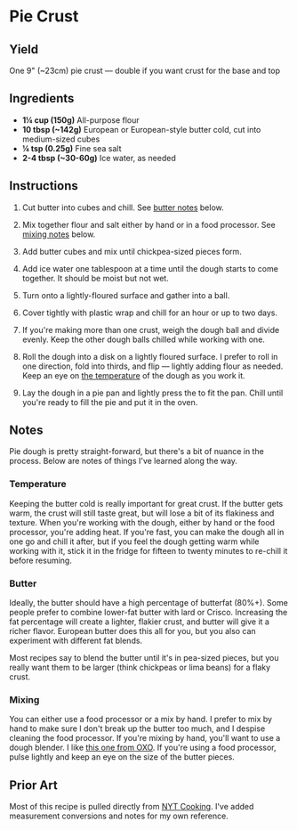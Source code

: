 # Pie Crust

## Yield

One 9" (~23cm) pie crust — double if you want crust for the base and top

## Ingredients

- **1¼ cup (150g)** All-purpose flour
- **10 tbsp (~142g)** European or European-style butter cold, cut into medium-sized cubes
- **¼ tsp (0.25g)** Fine sea salt
- **2-4 tbsp (~30-60g)** Ice water, as needed

## Instructions

  1. Cut butter into cubes and chill. See [butter notes](#butter) below.
  
  2. Mix together flour and salt either by hand or in a food processor. See [mixing notes](#mixing) below.
  3. Add butter cubes and mix until chickpea-sized pieces form. 
  4. Add ice water one tablespoon at a time until the dough starts to come together. It should be moist but not wet.
  5. Turn onto a lightly-floured surface and gather into a ball.
  6. Cover tightly with plastic wrap and chill for an hour or up to two days.
  7. If you're making more than one crust, weigh the dough ball and divide evenly. Keep the other dough balls chilled while working with one.
  8. Roll the dough into a disk on a lightly floured surface. I prefer to roll in one direction, fold into thirds, and flip — lightly adding flour as needed. Keep an eye on [the temperature](#temperature) of the dough as you work it.
  9. Lay the dough in a pie pan and lightly press the to fit the pan. Chill until you're ready to fill the pie and put it in the oven.

## Notes

Pie dough is pretty straight-forward, but there's a bit of nuance in the process. Below are notes of things I've learned along the way.

### Temperature

Keeping the butter cold is really important for great crust. If the butter gets warm, the crust will still taste great, but will lose a bit of its flakiness and texture. When you're working with the dough, either by hand or the food processor, you're adding heat. If you're fast, you can make the dough all in one go and chill it after, but if you feel the dough getting warm while working with it, stick it in the fridge for fifteen to twenty minutes to re-chill it before resuming.

### Butter

Ideally, the butter should have a high percentage of butterfat (80%+). Some people prefer to combine lower-fat butter with lard or Crisco. Increasing the fat percentage will create a lighter, flakier crust, and butter will give it a richer flavor. European butter does this all for you, but you also can experiment with different fat blends.

Most recipes say to blend the butter until it's in pea-sized pieces, but you really want them to be larger (think chickpeas or lima beans) for a flaky crust.

### Mixing

You can either use a food processor or a mix by hand. I prefer to mix by hand to make sure I don't break up the butter too much, and I despise cleaning the food processor. If you're mixing by hand, you'll want to use a dough blender. I like [this one from OXO](https://www.amazon.com/dp/B000QJE48O). If you're using a food processor, pulse lightly and keep an eye on the size of the butter pieces.

## Prior Art

Most of this recipe is pulled directly from [NYT Cooking](https://cooking.nytimes.com/recipes/448-pie-crust). I've added measurement conversions and notes for my own reference.
